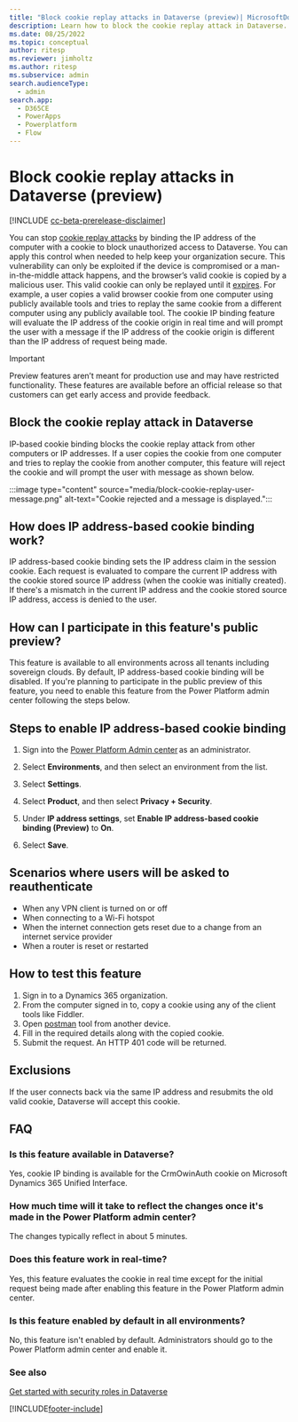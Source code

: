 ```yaml
---
title: "Block cookie replay attacks in Dataverse (preview)| MicrosoftDocs"
description: Learn how to block the cookie replay attack in Dataverse.
ms.date: 08/25/2022
ms.topic: conceptual
author: ritesp
ms.reviewer: jimholtz
ms.author: ritesp
ms.subservice: admin
search.audienceType: 
  - admin
search.app:
  - D365CE
  - PowerApps
  - Powerplatform
  - Flow
---
```

# Block cookie replay attacks in Dataverse (preview)

[!INCLUDE [cc-beta-prerelease-disclaimer](../includes/cc-beta-prerelease-disclaimer.md)]

You can stop [cookie replay attacks](https://en.wikipedia.org/wiki/Session_hijacking) by binding the IP address of the computer with a cookie to block unauthorized access to Dataverse. You can apply this control when needed to help keep your organization secure. This vulnerability can only be exploited if the device is compromised or a man-in-the-middle attack happens, and the browser’s valid cookie is copied by a malicious user. This valid cookie can only be replayed until it [expires](user-session-management.md). For example, a user copies a valid browser cookie from one computer using publicly available tools and tries to replay the same cookie from a different computer using any publicly available tool. The cookie IP binding feature will evaluate the IP address of the cookie origin in real time and will prompt the user with a message if the IP address of the cookie origin is different than the IP address of request being made.

> [!IMPORTANT]
> Preview features aren’t meant for production use and may have restricted functionality. These features are available before an official release so that customers can get early access and provide feedback.

## Block the cookie replay attack in Dataverse 

IP-based cookie binding blocks the cookie replay attack from other computers or IP addresses. If a user copies the cookie from one computer and tries to replay the cookie from another computer, this feature will reject the cookie and will prompt the user with message as shown below.

:::image type="content" source="media/block-cookie-replay-user-message.png" alt-text="Cookie rejected and a message is displayed.":::

## How does IP address-based cookie binding work?

IP address-based cookie binding sets the IP address claim in the session cookie. Each request is evaluated to compare the current IP address with the cookie stored source IP address (when the cookie was initially created). If there's a mismatch in the current IP address and the cookie stored source IP address, access is denied to the user.

## How can I participate in this feature's public preview?

This feature is available to all environments across all tenants including sovereign clouds. By default, IP address-based cookie binding will be disabled. If you're planning to participate in the public preview of this feature, you need to enable this feature from the Power Platform admin center following the steps below.

## Steps to enable IP address-based cookie binding

1. Sign into the [Power Platform Admin center](https://admin.powerplatform.microsoft.com) as an administrator. 

2. Select **Environments**, and then select an environment from the list.

3. Select **Settings**.

4. Select **Product**, and then select **Privacy + Security**.

5. Under **IP address settings**, set **Enable IP address-based cookie binding (Preview)** to **On**.

6. Select **Save**.

## Scenarios where users will be asked to reauthenticate

- When any VPN client is turned on or off
- When connecting to a Wi-Fi hotspot
- When the internet connection gets reset due to a change from an internet service provider
- When a router is reset or restarted

## How to test this feature

1. Sign in to a Dynamics 365 organization. 
2. From the computer signed in to, copy a cookie using any of the client tools like Fiddler. 
3. Open [postman](https://www.postman.com/) tool from another device.
4. Fill in the required details along with the copied cookie.
5. Submit the request. An HTTP 401 code will be returned.

## Exclusions

If the user connects back via the same IP address and resubmits the old valid cookie, Dataverse will accept this cookie.

## FAQ

### Is this feature available in Dataverse?
Yes, cookie IP binding is available for the CrmOwinAuth cookie on Microsoft Dynamics 365 Unified Interface.

### How much time will it take to reflect the changes once it's made in the Power Platform admin center?
The changes typically reflect in about 5 minutes.

### Does this feature work in real-time?
Yes, this feature evaluates the cookie in real time except for the initial request being made after enabling this feature in the Power Platform admin center.

### Is this feature enabled by default in all environments?
No, this feature isn't enabled by default. Administrators should go to the Power Platform admin center and enable it.

### See also
[Get started with security roles in Dataverse](/learn/modules/get-started-security-roles/)





[!INCLUDE[footer-include](../includes/footer-banner.md)]

